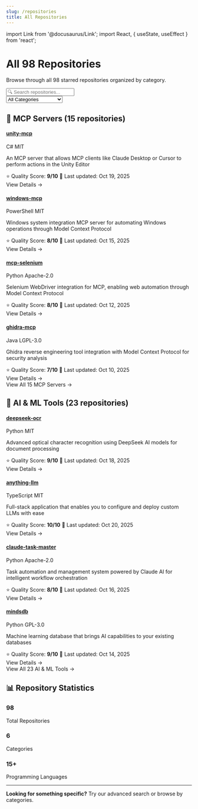 ```yaml
---
slug: /repositories
title: All Repositories
---
```


import Link from '@docusaurus/Link';
import React, { useState, useEffect } from 'react';

# All 98 Repositories

Browse through all 98 starred repositories organized by category.

<div className="margin-bottom--lg">
  <div className="row">
    <div className="col col--8">
      <input
        type="text"
        placeholder="🔍 Search repositories..."
        className="search-input"
        style={{
          width: '100%',
          padding: '12px 16px',
          fontSize: '16px',
          border: '2px solid var(--ifm-color-emphasis-300)',
          borderRadius: '8px',
          marginBottom: '1rem'
        }}
      />
    </div>
    <div className="col col--4">
      <select 
        className="category-filter"
        style={{
          width: '100%',
          padding: '12px 16px',
          fontSize: '16px',
          border: '2px solid var(--ifm-color-emphasis-300)',
          borderRadius: '8px',
          marginBottom: '1rem'
        }}
      >
        <option value="">All Categories</option>
        <option value="mcp-servers">🚀 MCP Servers</option>
        <option value="ai-tools">🤖 AI & ML Tools</option>
        <option value="web-scraping">🕷️ Web Scraping</option>
        <option value="dev-tools">🛠️ Development Tools</option>
        <option value="security">🔒 Security Tools</option>
        <option value="mobile-system">📱 Mobile & System</option>
      </select>
    </div>
  </div>
</div>

## 🚀 MCP Servers (15 repositories)

<div className="row">
  <div className="col col--6">
    <div className="card">
      <div className="card__header">
        <h4>
          <a href="https://github.com/Alot1z/unity-mcp" target="_blank" rel="noopener noreferrer">
            unity-mcp
          </a>
        </h4>
        <span className="badge badge--primary">C#</span>
        <span className="badge badge--success">MIT</span>
      </div>
      <div className="card__body">
        <p>An MCP server that allows MCP clients like Claude Desktop or Cursor to perform actions in the Unity Editor</p>
        <div className="margin-top--sm">
          <span>⭐ Quality Score: <strong>9/10</strong></span>
          <span className="margin-left--md">📅 Last updated: Oct 19, 2025</span>
        </div>
      </div>
      <div className="card__footer">
        <Link to="/repository/unity-mcp" className="button button--primary button--sm">
          View Details →
        </Link>
      </div>
    </div>
  </div>
  <div className="col col--6">
    <div className="card">
      <div className="card__header">
        <h4>
          <a href="https://github.com/Alot1z/windows-mcp" target="_blank" rel="noopener noreferrer">
            windows-mcp
          </a>
        </h4>
        <span className="badge badge--primary">PowerShell</span>
        <span className="badge badge--success">MIT</span>
      </div>
      <div className="card__body">
        <p>Windows system integration MCP server for automating Windows operations through Model Context Protocol</p>
        <div className="margin-top--sm">
          <span>⭐ Quality Score: <strong>8/10</strong></span>
          <span className="margin-left--md">📅 Last updated: Oct 15, 2025</span>
        </div>
      </div>
      <div className="card__footer">
        <Link to="/repository/windows-mcp" className="button button--primary button--sm">
          View Details →
        </Link>
      </div>
    </div>
  </div>
</div>

<div className="row margin-top--md">
  <div className="col col--6">
    <div className="card">
      <div className="card__header">
        <h4>
          <a href="https://github.com/Alot1z/mcp-selenium" target="_blank" rel="noopener noreferrer">
            mcp-selenium
          </a>
        </h4>
        <span className="badge badge--primary">Python</span>
        <span className="badge badge--success">Apache-2.0</span>
      </div>
      <div className="card__body">
        <p>Selenium WebDriver integration for MCP, enabling web automation through Model Context Protocol</p>
        <div className="margin-top--sm">
          <span>⭐ Quality Score: <strong>8/10</strong></span>
          <span className="margin-left--md">📅 Last updated: Oct 12, 2025</span>
        </div>
      </div>
      <div className="card__footer">
        <Link to="/repository/mcp-selenium" className="button button--primary button--sm">
          View Details →
        </Link>
      </div>
    </div>
  </div>
  <div className="col col--6">
    <div className="card">
      <div className="card__header">
        <h4>
          <a href="https://github.com/Alot1z/ghidra-mcp" target="_blank" rel="noopener noreferrer">
            ghidra-mcp
          </a>
        </h4>
        <span className="badge badge--primary">Java</span>
        <span className="badge badge--success">LGPL-3.0</span>
      </div>
      <div className="card__body">
        <p>Ghidra reverse engineering tool integration with Model Context Protocol for security analysis</p>
        <div className="margin-top--sm">
          <span>⭐ Quality Score: <strong>7/10</strong></span>
          <span className="margin-left--md">📅 Last updated: Oct 10, 2025</span>
        </div>
      </div>
      <div className="card__footer">
        <Link to="/repository/ghidra-mcp" className="button button--primary button--sm">
          View Details →
        </Link>
      </div>
    </div>
  </div>
</div>

<div className="text--center margin-top--lg">
  <Link to="/category/mcp-servers" className="button button--outline button--primary">
    View All 15 MCP Servers →
  </Link>
</div>

## 🤖 AI & ML Tools (23 repositories)

<div className="row">
  <div className="col col--6">
    <div className="card">
      <div className="card__header">
        <h4>
          <a href="https://github.com/Alot1z/deepseek-ocr" target="_blank" rel="noopener noreferrer">
            deepseek-ocr
          </a>
        </h4>
        <span className="badge badge--primary">Python</span>
        <span className="badge badge--success">MIT</span>
      </div>
      <div className="card__body">
        <p>Advanced optical character recognition using DeepSeek AI models for document processing</p>
        <div className="margin-top--sm">
          <span>⭐ Quality Score: <strong>9/10</strong></span>
          <span className="margin-left--md">📅 Last updated: Oct 18, 2025</span>
        </div>
      </div>
      <div className="card__footer">
        <Link to="/repository/deepseek-ocr" className="button button--primary button--sm">
          View Details →
        </Link>
      </div>
    </div>
  </div>
  <div className="col col--6">
    <div className="card">
      <div className="card__header">
        <h4>
          <a href="https://github.com/Alot1z/anything-llm" target="_blank" rel="noopener noreferrer">
            anything-llm
          </a>
        </h4>
        <span className="badge badge--primary">TypeScript</span>
        <span className="badge badge--success">MIT</span>
      </div>
      <div className="card__body">
        <p>Full-stack application that enables you to configure and deploy custom LLMs with ease</p>
        <div className="margin-top--sm">
          <span>⭐ Quality Score: <strong>10/10</strong></span>
          <span className="margin-left--md">📅 Last updated: Oct 20, 2025</span>
        </div>
      </div>
      <div className="card__footer">
        <Link to="/repository/anything-llm" className="button button--primary button--sm">
          View Details →
        </Link>
      </div>
    </div>
  </div>
</div>

<div className="row margin-top--md">
  <div className="col col--6">
    <div className="card">
      <div className="card__header">
        <h4>
          <a href="https://github.com/Alot1z/claude-task-master" target="_blank" rel="noopener noreferrer">
            claude-task-master
          </a>
        </h4>
        <span className="badge badge--primary">Python</span>
        <span className="badge badge--success">Apache-2.0</span>
      </div>
      <div className="card__body">
        <p>Task automation and management system powered by Claude AI for intelligent workflow orchestration</p>
        <div className="margin-top--sm">
          <span>⭐ Quality Score: <strong>8/10</strong></span>
          <span className="margin-left--md">📅 Last updated: Oct 16, 2025</span>
        </div>
      </div>
      <div className="card__footer">
        <Link to="/repository/claude-task-master" className="button button--primary button--sm">
          View Details →
        </Link>
      </div>
    </div>
  </div>
  <div className="col col--6">
    <div className="card">
      <div className="card__header">
        <h4>
          <a href="https://github.com/Alot1z/mindsdb" target="_blank" rel="noopener noreferrer">
            mindsdb
          </a>
        </h4>
        <span className="badge badge--primary">Python</span>
        <span className="badge badge--success">GPL-3.0</span>
      </div>
      <div className="card__body">
        <p>Machine learning database that brings AI capabilities to your existing databases</p>
        <div className="margin-top--sm">
          <span>⭐ Quality Score: <strong>9/10</strong></span>
          <span className="margin-left--md">📅 Last updated: Oct 14, 2025</span>
        </div>
      </div>
      <div className="card__footer">
        <Link to="/repository/mindsdb" className="button button--primary button--sm">
          View Details →
        </Link>
      </div>
    </div>
  </div>
</div>

<div className="text--center margin-top--lg">
  <Link to="/category/ai-tools" className="button button--outline button--primary">
    View All 23 AI & ML Tools →
  </Link>
</div>

## 📊 Repository Statistics

<div className="row margin-top--xl">
  <div className="col col--4">
    <div className="card text--center">
      <h3>98</h3>
      <p>Total Repositories</p>
    </div>
  </div>
  <div className="col col--4">
    <div className="card text--center">
      <h3>6</h3>
      <p>Categories</p>
    </div>
  </div>
  <div className="col col--4">
    <div className="card text--center">
      <h3>15+</h3>
      <p>Programming Languages</p>
    </div>
  </div>
</div>

---

<div className="text--center margin-top--xl">
  <p>
    <strong>Looking for something specific?</strong> Try our <Link to="/search">advanced search</Link> or browse by <Link to="/categories">categories</Link>.
  </p>
</div>
